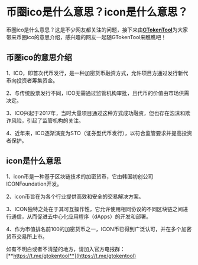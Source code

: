 # 币圈ico是什么意思？icon是什么意思？

币圈ico是什么意思？这是不少网友都关注的问题，接下来由[**GTokenTool**](https://www.gtokentool.com)为大家带来币圈ico的意思介绍，感兴趣的网友一起随GTokenTool来瞧瞧吧！

## 币圈ico的意思介绍

1、ICO，即首次代币发行，是一种加密货币融资方式，允许项目方通过发行新代币向投资者筹集资金。&#x20;

2、与传统股票发行不同，ICO无需通过监管机构审批，且代币的价值由市场供需决定。&#x20;

3、ICO兴起于2017年，当时大量项目通过这种方式成功融资，但也存在泡沫和欺诈风险，引起了监管机构的关注。&#x20;

4、近年来，ICO逐渐演变为STO（证券型代币发行），以符合监管要求并提高投资者保护。

## icon是什么意思

1、icon币是一种基于区块链技术的加密货币，它由韩国初创公司ICONFoundation开发。&#x20;

2、icon币旨在为各个行业提供高效和安全的交易解决方案。&#x20;

3、ICON独特之处在于其可互操作性，它允许使用相同协议的不同区块链之间进行通信，从而促进去中心化应用程序（dApps）的开发和部署。&#x20;

4、作为市值排名前100的加密货币之一，ICON币已得到广泛认可，并在多个加密货币交易所上市。

如有不明白或者不清楚的地方，请加入官方电报群：[**https://t.me/gtokentool**](https://t.me/gtokentool)
